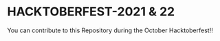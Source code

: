 # HACKTOBERFEST-2021 &  22

You can contribute to this Repository during the October Hacktoberfest!!

